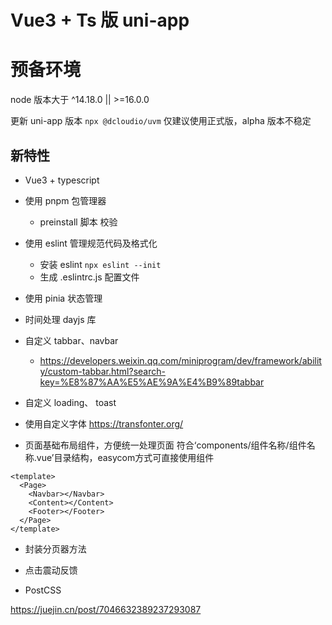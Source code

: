 # Vue3 + Ts 版 uni-app

# 预备环境

node 版本大于 ^14.18.0 || >=16.0.0

更新 uni-app 版本 `npx @dcloudio/uvm`
仅建议使用正式版，alpha 版本不稳定

## 新特性

- Vue3 + typescript
- 使用 pnpm 包管理器

  - preinstall 脚本 校验

- 使用 eslint 管理规范代码及格式化

  - 安装 eslint `npx eslint --init`
  - 生成 .eslintrc.js 配置文件

- 使用 pinia 状态管理

- 时间处理 dayjs 库

- 自定义 tabbar、navbar

  - https://developers.weixin.qq.com/miniprogram/dev/framework/ability/custom-tabbar.html?search-key=%E8%87%AA%E5%AE%9A%E4%B9%89tabbar

- 自定义 loading、 toast

- 使用自定义字体 https://transfonter.org/

- 页面基础布局组件，方便统一处理页面
  符合‘components/组件名称/组件名称.vue’目录结构，easycom方式可直接使用组件
```vue
<template>
  <Page>
    <Navbar></Navbar>
    <Content></Content>
    <Footer></Footer>
  </Page>
</template>
```

- 封装分页器方法

- 点击震动反馈

- PostCSS 

https://juejin.cn/post/7046632389237293087
